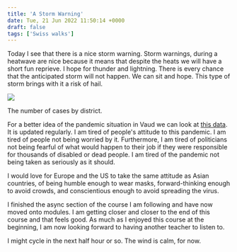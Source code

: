 ```yaml
---
title: 'A Storm Warning'
date: Tue, 21 Jun 2022 11:50:14 +0000
draft: false
tags: ['Swiss walks']
---
```


Today I see that there is a nice storm warning. Storm warnings, during a heatwave are nice because it means that despite the heats we will have a short fun reprieve. I hope for thunder and lightning. There is every chance that the anticipated storm will not happen. We can sit and hope. This type of storm brings with it a risk of hail.

[![](https://www.main-vision.com/richard/blog/wp-content/uploads/2022/06/Screenshot-2022-06-21-at-13.35.51.png)](https://www.main-vision.com/richard/blog/wp-content/uploads/2022/06/Screenshot-2022-06-21-at-13.35.51.png)

The number of cases by district.

For a better idea of the pandemic situation in Vaud we can look at [this data](https://monitoring.unisante.ch/d/gaymj_1Mz/cotrack?orgId=4&refresh=5m). It is updated regularly. I am tired of people's attitude to this pandemic. I am tired of people not being worried by it. Furthermore, I am tired of politicians not being fearful of what would happen to their job if they were responsible for thousands of disabled or dead people. I am tired of the pandemic not being taken as seriously as it should.

I would love for Europe and the US to take the same attitude as Asian countries, of being humble enough to wear masks, forward-thinking enough to avoid crowds, and conscientious enough to avoid spreading the virus.

I finished the async section of the course I am following and have now moved onto modules. I am getting closer and closer to the end of this course and that feels good. As much as I enjoyed this course at the beginning, I am now looking forward to having another teacher to listen to.

I might cycle in the next half hour or so. The wind is calm, for now.
